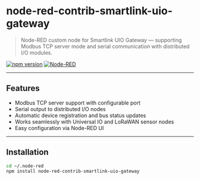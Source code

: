 # node-red-contrib-smartlink-uio-gateway

> Node-RED custom node for Smartlink UIO Gateway — supporting Modbus TCP server mode and serial communication with distributed I/O modules.

[![npm version](https://img.shields.io/npm/v/node-red-contrib-smartlink-uio-gateway.svg)](https://www.npmjs.com/package/node-red-contrib-smartlink-uio-gateway)
[![Node-RED](https://img.shields.io/badge/Node--RED-Module-red.svg)](https://nodered.org)

---

## Features

- Modbus TCP server support with configurable port
- Serial output to distributed I/O nodes
- Automatic device registration and bus status updates
- Works seamlessly with Universal IO and LoRaWAN sensor nodes
- Easy configuration via Node-RED UI

---

## Installation

```bash
cd ~/.node-red
npm install node-red-contrib-smartlink-uio-gateway
